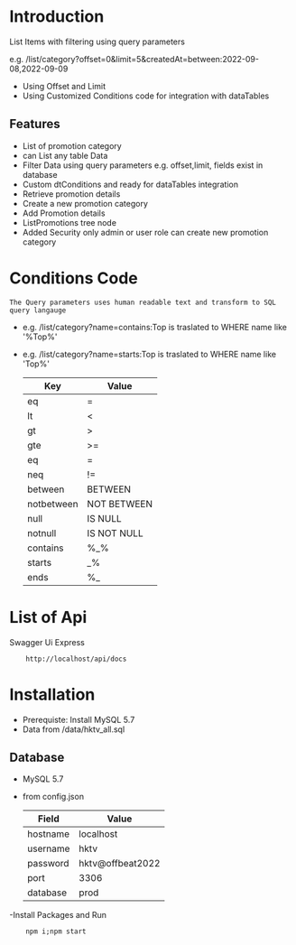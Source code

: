  # Introduction

List Items with filtering using query parameters 

e.g. /list/category?offset=0&limit=5&createdAt=between:2022-09-08,2022-09-09
- Using Offset and Limit 
- Using Customized Conditions code for integration with dataTables 

## Features
- List of promotion category
 - can List any table Data
 - Filter Data using query parameters e.g. offset,limit, fields exist in database
 - Custom dtConditions and ready for dataTables integration
- Retrieve promotion details
- Create a new promotion category
- Add Promotion details
- ListPromotions tree node
- Added Security only admin or user role can create new promotion category



# Conditions Code
    
    The Query parameters uses human readable text and transform to SQL query langauge
    
-  e.g. /list/category?name=contains:Top is traslated to WHERE name like '%Top%'
-  e.g. /list/category?name=starts:Top is traslated to WHERE name like 'Top%'

    | Key | Value |
    | ------ | ------ |
    | eq | = | 
    | lt | <|
    | gt | >|
    | gte | >=|
    | eq | =|
    | neq | !=|
    | between | BETWEEN|
    | notbetween | NOT BETWEEN|
    | null | IS NULL|
    | notnull | IS NOT NULL|
    | contains | %_%|
    | starts | _%|
    | ends | %_|
    

# List of Api
Swagger Ui Express 

```
    http://localhost/api/docs
```
    
# Installation

- Prerequiste: Install MySQL 5.7 
- Data from /data/hktv_all.sql 
    
## Database
- MySQL 5.7
- from config.json

    | Field | Value |
    | ------ | ------ |
    | hostname | localhost | 
    | username | hktv | 
    | password | hktv@offbeat2022 | 
    | port | 3306 | 
    | database | prod | 

-Install Packages and Run 

```
    npm i;npm start 
```
